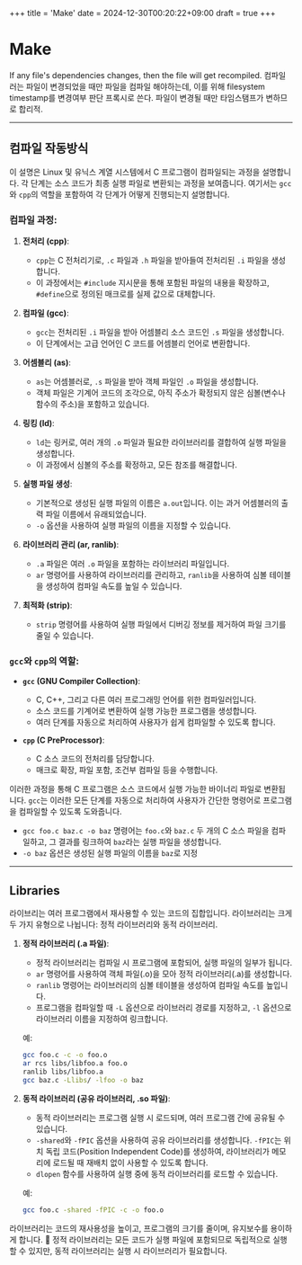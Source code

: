 +++
title = 'Make'
date = 2024-12-30T00:20:22+09:00
draft = true
+++
# Make

If any file's dependencies changes, then the file will get recompiled.
컴파일러는 파일이 변경되었을 때만 파일을 컴파일 해야하는데,
이를 위해 filesystem timestamp를 변경여부 판단 프록시로 쓴다.
파일이 변경될 때만 타임스탬프가 변하므로 합리적.


---
## 컴파일 작동방식

이 설명은 Linux 및 유닉스 계열 시스템에서 C 프로그램이 컴파일되는 과정을 설명합니다. 각 단계는 소스 코드가 최종 실행 파일로 변환되는 과정을 보여줍니다. 여기서는 `gcc`와 `cpp`의 역할을 포함하여 각 단계가 어떻게 진행되는지 설명합니다.

### 컴파일 과정:

1. **전처리 (cpp)**:
   - `cpp`는 C 전처리기로, `.c` 파일과 `.h` 파일을 받아들여 전처리된 `.i` 파일을 생성합니다.
   - 이 과정에서는 `#include` 지시문을 통해 포함된 파일의 내용을 확장하고, `#define`으로 정의된 매크로를 실제 값으로 대체합니다.

2. **컴파일 (gcc)**:
   - `gcc`는 전처리된 `.i` 파일을 받아 어셈블리 소스 코드인 `.s` 파일을 생성합니다.
   - 이 단계에서는 고급 언어인 C 코드를 어셈블리 언어로 변환합니다.

3. **어셈블리 (as)**:
   - `as`는 어셈블러로, `.s` 파일을 받아 객체 파일인 `.o` 파일을 생성합니다.
   - 객체 파일은 기계어 코드의 조각으로, 아직 주소가 확정되지 않은 심볼(변수나 함수의 주소)을 포함하고 있습니다.

4. **링킹 (ld)**:
   - `ld`는 링커로, 여러 개의 `.o` 파일과 필요한 라이브러리를 결합하여 실행 파일을 생성합니다.
   - 이 과정에서 심볼의 주소를 확정하고, 모든 참조를 해결합니다.

5. **실행 파일 생성**:
   - 기본적으로 생성된 실행 파일의 이름은 `a.out`입니다. 이는 과거 어셈블러의 출력 파일 이름에서 유래되었습니다.
   - `-o` 옵션을 사용하여 실행 파일의 이름을 지정할 수 있습니다.

6. **라이브러리 관리 (ar, ranlib)**:
   - `.a` 파일은 여러 `.o` 파일을 포함하는 라이브러리 파일입니다.
   - `ar` 명령어를 사용하여 라이브러리를 관리하고, `ranlib`을 사용하여 심볼 테이블을 생성하여 컴파일 속도를 높일 수 있습니다.

7. **최적화 (strip)**:
   - `strip` 명령어를 사용하여 실행 파일에서 디버깅 정보를 제거하여 파일 크기를 줄일 수 있습니다.

### `gcc`와 `cpp`의 역할:

- **`gcc` (GNU Compiler Collection)**:
  - C, C++, 그리고 다른 여러 프로그래밍 언어를 위한 컴파일러입니다.
  - 소스 코드를 기계어로 변환하여 실행 가능한 프로그램을 생성합니다.
  - 여러 단계를 자동으로 처리하여 사용자가 쉽게 컴파일할 수 있도록 합니다.

- **`cpp` (C PreProcessor)**:
  - C 소스 코드의 전처리를 담당합니다.
  - 매크로 확장, 파일 포함, 조건부 컴파일 등을 수행합니다.

이러한 과정을 통해 C 프로그램은 소스 코드에서 실행 가능한 바이너리 파일로 변환됩니다. `gcc`는 이러한 모든 단계를 자동으로 처리하여 사용자가 간단한 명령어로 프로그램을 컴파일할 수 있도록 도와줍니다.

- `gcc foo.c baz.c -o baz` 명령어는 `foo.c`와 `baz.c` 두 개의 C 소스 파일을 컴파일하고, 그 결과를 링크하여 `baz`라는 실행 파일을 생성합니다.
- `-o baz` 옵션은 생성된 실행 파일의 이름을 `baz`로 지정

---
## Libraries

라이브리는 여러 프로그램에서 재사용할 수 있는 코드의 집합입니다. 라이브러리는 크게 두 가지 유형으로 나뉩니다: 정적 라이브러리와 동적 라이브러리.

1. **정적 라이브러리 (.a 파일)**:
   - 정적 라이브러리는 컴파일 시 프로그램에 포함되어, 실행 파일의 일부가 됩니다.
   - `ar` 명령어를 사용하여 객체 파일(.o)을 모아 정적 라이브러리(.a)를 생성합니다.
   - `ranlib` 명령어는 라이브러리의 심볼 테이블을 생성하여 컴파일 속도를 높입니다.
   - 프로그램을 컴파일할 때 `-L` 옵션으로 라이브러리 경로를 지정하고, `-l` 옵션으로 라이브러리 이름을 지정하여 링크합니다.

   예:
   ```bash
   gcc foo.c -c -o foo.o
   ar rcs libs/libfoo.a foo.o
   ranlib libs/libfoo.a
   gcc baz.c -Llibs/ -lfoo -o baz
   ```

2. **동적 라이브러리 (공유 라이브러리, .so 파일)**:
   - 동적 라이브러리는 프로그램 실행 시 로드되며, 여러 프로그램 간에 공유될 수 있습니다.
   - `-shared`와 `-fPIC` 옵션을 사용하여 공유 라이브러리를 생성합니다. `-fPIC`는 위치 독립 코드(Position Independent Code)를 생성하여, 라이브러리가 메모리에 로드될 때 재배치 없이 사용할 수 있도록 합니다.
   - `dlopen` 함수를 사용하여 실행 중에 동적 라이브러리를 로드할 수 있습니다.

   예:
   ```bash
   gcc foo.c -shared -fPIC -c -o foo.o
   ```

라이브러리는 코드의 재사용성을 높이고, 프로그램의 크기를 줄이며, 유지보수를 용이하게 합니다. 
🔴 정적 라이브러리는 모든 코드가 실행 파일에 포함되므로 독립적으로 실행할 수 있지만, 동적 라이브러리는 실행 시 라이브러리가 필요합니다.